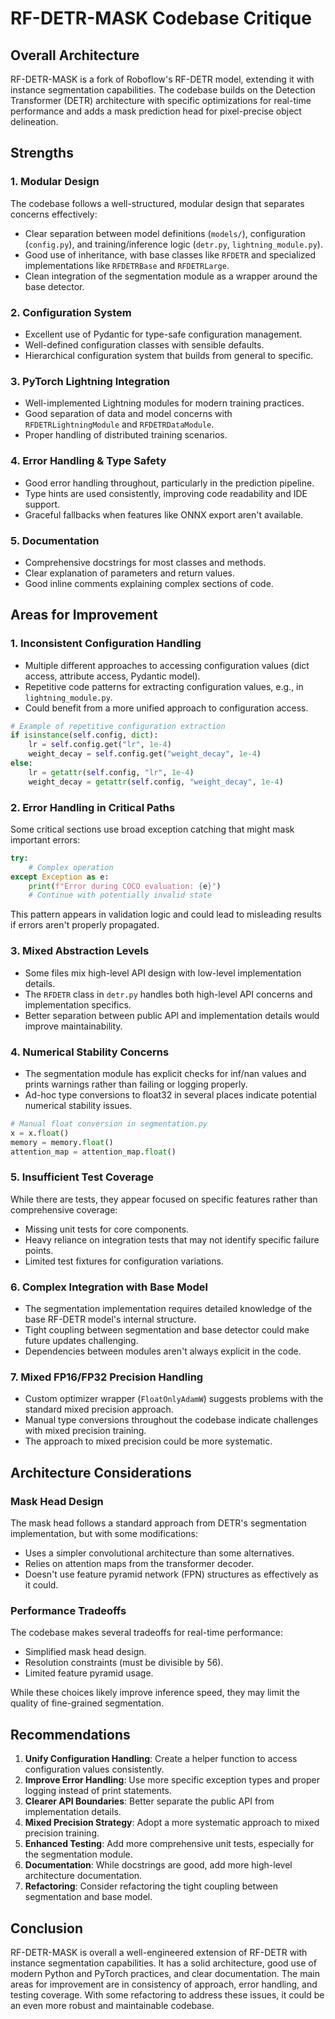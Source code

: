 # RF-DETR-MASK Codebase Critique

## Overall Architecture

RF-DETR-MASK is a fork of Roboflow's RF-DETR model, extending it with instance segmentation capabilities. The codebase builds on the Detection Transformer (DETR) architecture with specific optimizations for real-time performance and adds a mask prediction head for pixel-precise object delineation.

## Strengths

### 1. Modular Design

The codebase follows a well-structured, modular design that separates concerns effectively:

- Clear separation between model definitions (`models/`), configuration (`config.py`), and training/inference logic (`detr.py`, `lightning_module.py`).
- Good use of inheritance, with base classes like `RFDETR` and specialized implementations like `RFDETRBase` and `RFDETRLarge`.
- Clean integration of the segmentation module as a wrapper around the base detector.

### 2. Configuration System

- Excellent use of Pydantic for type-safe configuration management.
- Well-defined configuration classes with sensible defaults.
- Hierarchical configuration system that builds from general to specific.

### 3. PyTorch Lightning Integration

- Well-implemented Lightning modules for modern training practices.
- Good separation of data and model concerns with `RFDETRLightningModule` and `RFDETRDataModule`.
- Proper handling of distributed training scenarios.

### 4. Error Handling & Type Safety

- Good error handling throughout, particularly in the prediction pipeline.
- Type hints are used consistently, improving code readability and IDE support.
- Graceful fallbacks when features like ONNX export aren't available.

### 5. Documentation

- Comprehensive docstrings for most classes and methods.
- Clear explanation of parameters and return values.
- Good inline comments explaining complex sections of code.

## Areas for Improvement

### 1. Inconsistent Configuration Handling

- Multiple different approaches to accessing configuration values (dict access, attribute access, Pydantic model).
- Repetitive code patterns for extracting configuration values, e.g., in `lightning_module.py`.
- Could benefit from a more unified approach to configuration access.

```python
# Example of repetitive configuration extraction
if isinstance(self.config, dict):
    lr = self.config.get("lr", 1e-4)
    weight_decay = self.config.get("weight_decay", 1e-4)
else:
    lr = getattr(self.config, "lr", 1e-4)
    weight_decay = getattr(self.config, "weight_decay", 1e-4)
```

### 2. Error Handling in Critical Paths

Some critical sections use broad exception catching that might mask important errors:

```python
try:
    # Complex operation
except Exception as e:
    print(f"Error during COCO evaluation: {e}")
    # Continue with potentially invalid state
```

This pattern appears in validation logic and could lead to misleading results if errors aren't properly propagated.

### 3. Mixed Abstraction Levels

- Some files mix high-level API design with low-level implementation details.
- The `RFDETR` class in `detr.py` handles both high-level API concerns and implementation specifics.
- Better separation between public API and implementation details would improve maintainability.

### 4. Numerical Stability Concerns

- The segmentation module has explicit checks for inf/nan values and prints warnings rather than failing or logging properly.
- Ad-hoc type conversions to float32 in several places indicate potential numerical stability issues.

```python
# Manual float conversion in segmentation.py
x = x.float()
memory = memory.float()
attention_map = attention_map.float()
```

### 5. Insufficient Test Coverage

While there are tests, they appear focused on specific features rather than comprehensive coverage:

- Missing unit tests for core components.
- Heavy reliance on integration tests that may not identify specific failure points.
- Limited test fixtures for configuration variations.

### 6. Complex Integration with Base Model

- The segmentation implementation requires detailed knowledge of the base RF-DETR model's internal structure.
- Tight coupling between segmentation and base detector could make future updates challenging.
- Dependencies between modules aren't always explicit in the code.

### 7. Mixed FP16/FP32 Precision Handling

- Custom optimizer wrapper (`FloatOnlyAdamW`) suggests problems with the standard mixed precision approach.
- Manual type conversions throughout the codebase indicate challenges with mixed precision training.
- The approach to mixed precision could be more systematic.

## Architecture Considerations

### Mask Head Design

The mask head follows a standard approach from DETR's segmentation implementation, but with some modifications:

- Uses a simpler convolutional architecture than some alternatives.
- Relies on attention maps from the transformer decoder.
- Doesn't use feature pyramid network (FPN) structures as effectively as it could.

### Performance Tradeoffs

The codebase makes several tradeoffs for real-time performance:

- Simplified mask head design.
- Resolution constraints (must be divisible by 56).
- Limited feature pyramid usage.

While these choices likely improve inference speed, they may limit the quality of fine-grained segmentation.

## Recommendations

1. **Unify Configuration Handling**: Create a helper function to access configuration values consistently.
2. **Improve Error Handling**: Use more specific exception types and proper logging instead of print statements.
3. **Clearer API Boundaries**: Better separate the public API from implementation details.
4. **Mixed Precision Strategy**: Adopt a more systematic approach to mixed precision training.
5. **Enhanced Testing**: Add more comprehensive unit tests, especially for the segmentation module.
6. **Documentation**: While docstrings are good, add more high-level architecture documentation.
7. **Refactoring**: Consider refactoring the tight coupling between segmentation and base model.

## Conclusion

RF-DETR-MASK is overall a well-engineered extension of RF-DETR with instance segmentation capabilities. It has a solid architecture, good use of modern Python and PyTorch practices, and clear documentation. The main areas for improvement are in consistency of approach, error handling, and testing coverage. With some refactoring to address these issues, it could be an even more robust and maintainable codebase.